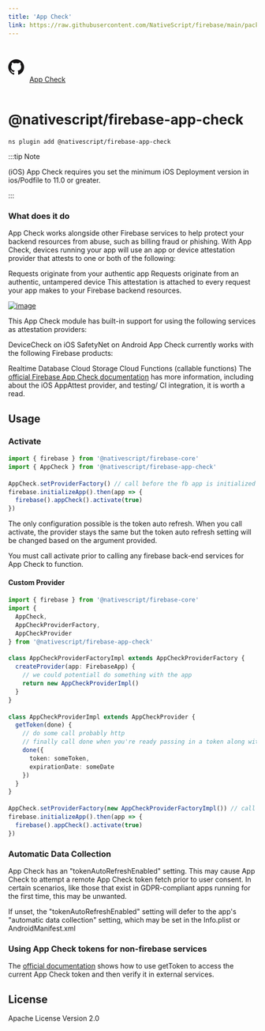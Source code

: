 ```yaml
---
title: 'App Check'
link: https://raw.githubusercontent.com/NativeScript/firebase/main/packages/firebase-app-check/README.md
---
```


<div style="width: 100%; padding: 1.2em 0em">
	<img alt="github logo" src="../assets/images/github/GitHub-Mark-32px.png" style="display: inline; margin: 1em 0.5em 1em 0em">
	<a href="https://github.com/NativeScript/firebase/tree/main/packages/firebase-app-check" target="_blank" noopener>App Check</a>
</div>

# @nativescript/firebase-app-check

```cli
ns plugin add @nativescript/firebase-app-check
```

:::tip Note

(iOS) App Check requires you set the minimum iOS Deployment version in ios/Podfile to 11.0 or greater.

:::

### What does it do

App Check works alongside other Firebase services to help protect your backend resources from abuse, such as billing fraud or phishing. With App Check, devices running your app will use an app or device attestation provider that attests to one or both of the following:

Requests originate from your authentic app
Requests originate from an authentic, untampered device
This attestation is attached to every request your app makes to your Firebase backend resources.

[![image](https://img.youtube.com/vi/Fjj4fmr2t04/hqdefault.jpg)](https://www.youtube.com/watch?v=Fjj4fmr2t04)

This App Check module has built-in support for using the following services as attestation providers:

DeviceCheck on iOS
SafetyNet on Android
App Check currently works with the following Firebase products:

Realtime Database
Cloud Storage
Cloud Functions (callable functions)
The [official Firebase App Check documentation](https://firebase.google.com/docs/app-check) has more information, including about the iOS AppAttest provider, and testing/ CI integration, it is worth a read.

## Usage

### Activate

```ts
import { firebase } from '@nativescript/firebase-core'
import { AppCheck } from '@nativescript/firebase-app-check'

AppCheck.setProviderFactory() // call before the fb app is initialized
firebase.initializeApp().then(app => {
  firebase().appCheck().activate(true)
})
```

The only configuration possible is the token auto refresh. When you call activate, the provider stays the same but the token auto refresh setting will be changed based on the argument provided.

You must call activate prior to calling any firebase back-end services for App Check to function.

#### Custom Provider

```ts
import { firebase } from '@nativescript/firebase-core'
import {
  AppCheck,
  AppCheckProviderFactory,
  AppCheckProvider
} from '@nativescript/firebase-app-check'

class AppCheckProviderFactoryImpl extends AppCheckProviderFactory {
  createProvider(app: FirebaseApp) {
    // we could potentiall do something with the app
    return new AppCheckProviderImpl()
  }
}

class AppCheckProviderImpl extends AppCheckProvider {
  getToken(done) {
    // do some call probably http
    // finally call done when you're ready passing in a token along with the expirationDate
    done({
      token: someToken,
      expirationDate: someDate
    })
  }
}

AppCheck.setProviderFactory(new AppCheckProviderFactoryImpl()) // call before the fb app is initialized
firebase.initializeApp().then(app => {
  firebase().appCheck().activate(true)
})
```

### Automatic Data Collection

App Check has an "tokenAutoRefreshEnabled" setting. This may cause App Check to attempt a remote App Check token fetch prior to user consent. In certain scenarios, like those that exist in GDPR-compliant apps running for the first time, this may be unwanted.

If unset, the "tokenAutoRefreshEnabled" setting will defer to the app's "automatic data collection" setting, which may be set in the Info.plist or AndroidManifest.xml

### Using App Check tokens for non-firebase services

The [official documentation](https://firebase.google.com/docs/app-check/web/custom-resource) shows how to use getToken to access the current App Check token and then verify it in external services.

## License

Apache License Version 2.0
